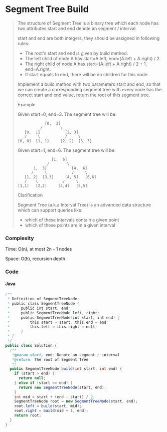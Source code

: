 # Segment Tree Build
> The structure of Segment Tree is a binary tree which each node has two attributes start and end denote an segment / interval.
> 
> start and end are both integers, they should be assigned in following rules:
> 
> * The root's start and end is given by build method.
> * The left child of node A has start=A.left, end=(A.left + A.right) / 2.
> * The right child of node A has start=(A.left + A.right) / 2 + 1, end=A.right.
> * If start equals to end, there will be no children for this node.
>
> Implement a build method with two parameters start and end, so that we can create a corresponding segment tree with every node has the correct start and end value, return the root of this segment tree.
> 
> Example
>
> Given start=0, end=3. The segment tree will be:
> 
>                 [0,  3]
>               /        \
>        [0,  1]           [2, 3]
>        /     \           /     \
>     [0, 0]  [1, 1]     [2, 2]  [3, 3]
>
> Given start=1, end=6. The segment tree will be:
> 
>                    [1,  6]
>                  /        \
>            1,  3]           [4,  6]
>           /     \           /     \
>        [1, 2]  [3,3]     [4, 5]   [6,6]
>        /    \           /     \
>     [1,1]   [2,2]     [4,4]   [5,5]
>
> Clarification
>
> Segment Tree (a.k.a Interval Tree) is an advanced data structure which can support queries like:
> 
> * which of these intervals contain a given point
> * which of these points are in a given interval

### Complexity
Time: O(n), at most 2n - 1 nodes

Space: O(h), recursion depth

### Code
#### Java
```java
/**
 * Definition of SegmentTreeNode:
 * public class SegmentTreeNode {
 *     public int start, end;
 *     public SegmentTreeNode left, right;
 *     public SegmentTreeNode(int start, int end) {
 *         this.start = start, this.end = end;
 *         this.left = this.right = null;
 *     }
 * }
 */
public class Solution {
  /**
   *@param start, end: Denote an segment / interval
   *@return: The root of Segment Tree
   */
  public SegmentTreeNode build(int start, int end) {
    if (start > end) {
      return null;
    } else if (start == end) {
      return new SegmentTreeNode(start, end);
    }
    int mid = start + (end - start) / 2;
    SegmentTreeNode root = new SegmentTreeNode(start, end);
    root.left = build(start, mid);
    root.right = build(mid + 1, end);
    return root;
  }
}
```
